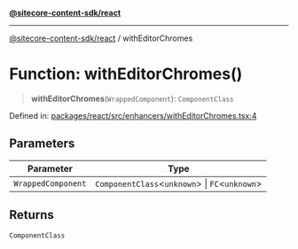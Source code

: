 [**@sitecore-content-sdk/react**](../README.md)

***

[@sitecore-content-sdk/react](../README.md) / withEditorChromes

# Function: withEditorChromes()

> **withEditorChromes**(`WrappedComponent`): `ComponentClass`

Defined in: [packages/react/src/enhancers/withEditorChromes.tsx:4](https://github.com/Sitecore/xmc-jss-dev/blob/24bfb351cb3f21ca109885aec5c8f4d4d5e46084/packages/react/src/enhancers/withEditorChromes.tsx#L4)

## Parameters

| Parameter | Type |
| ------ | ------ |
| `WrappedComponent` | `ComponentClass`\<`unknown`\> \| `FC`\<`unknown`\> |

## Returns

`ComponentClass`
